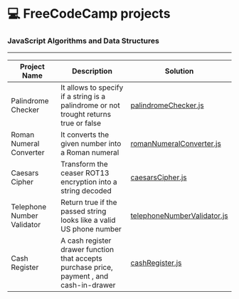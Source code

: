 # 💻 FreeCodeCamp projects 


### JavaScript Algorithms and Data Structures 
---
| Project Name | Description | Solution |
| ------ | ------ | ------ |
| Palindrome Checker | It allows to specify if a string is a palindrome or not trought returns true or false | [palindromeChecker.js](https://github.com/ronanren/freeCodeCamp/blob/master/JavaScript-Algorithms-and-Data-Structures/palindromeChecker.js) |
| Roman Numeral Converter | It converts the given number into a Roman numeral | [romanNumeralConverter.js](https://github.com/ronanren/freeCodeCamp/blob/master/JavaScript-Algorithms-and-Data-Structures/romanNumeralConverter.js) |
| Caesars Cipher | Transform the ceaser ROT13 encryption into a string decoded | [caesarsCipher.js](https://github.com/ronanren/freeCodeCamp/blob/master/JavaScript-Algorithms-and-Data-Structures/caesarsCipher.js) |
| Telephone Number Validator | Return true if the passed string looks like a valid US phone number | [telephoneNumberValidator.js](https://github.com/ronanren/freeCodeCamp/blob/master/JavaScript-Algorithms-and-Data-Structures/telephoneNumberValidator.js) |
| Cash Register | A cash register drawer function that accepts purchase price, payment , and cash-in-drawer | [cashRegister.js](https://github.com/ronanren/freeCodeCamp/blob/master/JavaScript-Algorithms-and-Data-Structures/cashRegister.js) |


